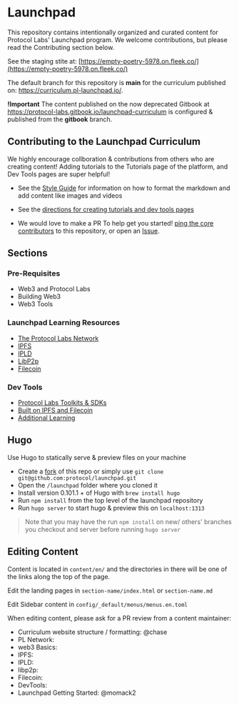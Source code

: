 # Launchpad
This repository contains intentionally organized and curated content for Protocol Labs' Launchpad program.
We welcome contributions, but please read the Contributing section below.

See the staging stite at: [https://empty-poetry-5978.on.fleek.co/](https://empty-poetry-5978.on.fleek.co/)

The default branch for this repository is **main** for the curriculum published on: https://curriculum.pl-launchpad.io/.

**!Important** The content published on the now deprecated Gitbook at https://protocol-labs.gitbook.io/launchpad-curriculum is configured & published from the **gitbook** branch.

## Contributing to the Launchpad Curriculum
We highly encourage collboration & contributions from others who are creating content! Adding tutorials to the Tutorials page of the platform, and Dev Tools pages are super helpful!
* See the [Style Guide](https://github.com/protocol/launchpad/blob/main/STYLE-GUIDE.md) for information on how to format the markdown and add content like images and videos
* See the [directions for creating tutorials and dev tools pages](https://github.com/protocol/launchpad/blob/main/templates/README.md)

* We would love to make a PR To help get you started! [ping the core contributors](https://github.com/protocol/launchpad/graphs/contributors) to this repository, or open an [Issue](https://github.com/protocol/launchpad/issues).

## Sections

### Pre-Requisites
* Web3 and Protocol Labs
* Building Web3
* Web3 Tools

### Launchpad Learning Resources
* [The Protocol Labs Network](docs/protocol-labs-network/README.md)
* [IPFS](docs/ipfs/README.md)
* [IPLD](docs/ipld/README.md)
* [LibP2p](docs/libp2p/README.md)
* [Filecoin](docs/filecoin/README.md)

### Dev Tools
* [Protocol Labs Toolkits & SDKs](docs/protocol-labs-toolkits-sdks/README.md)
* [Built on IPFS and Filecoin](docs/built-on-ipfs-filecoin/README.md)
* [Additional Learning](docs/additional-learning-resources/README.md)

## Hugo
Use Hugo to statically serve & preview files on your machine

* Create a [fork](https://docs.github.com/en/get-started/quickstart/fork-a-repo) of this repo or simply use `git clone git@github.com:protocol/launchpad.git`
* Open the `/launchpad` folder where you cloned it
* Install version 0.101.1 + of Hugo with `brew install hugo`
* Run `npm install` from the top level of the launchpad repository
* Run `hugo server` to start hugo & preview this on `localhost:1313`

> Note that you may have the run `npm install` on new/ others' branches you checkout and server before running `hugo server`

## Editing Content

Content is located in `content/en/` and the directories in there will be one of the links along the top of the page.

Edit the landing pages in `section-name/index.html` or `section-name.md`

Edit Sidebar content in `config/_default/menus/menus.en.toml`

When editing content, please ask for a PR review from a content maintainer:
* Curriculum website structure / formatting: @chase
* PL Network: 
* web3 Basics: 
* IPFS: 
* IPLD: 
* libp2p: 
* Filecoin: 
* DevTools: 
* Launchpad Getting Started: @momack2

